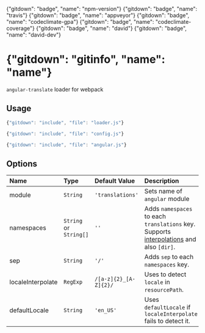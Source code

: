 {"gitdown": "badge", "name": "npm-version"}
{"gitdown": "badge", "name": "travis"}
{"gitdown": "badge", "name": "appveyor"}
{"gitdown": "badge", "name": "codeclimate-gpa"}
{"gitdown": "badge", "name": "codeclimate-coverage"}
{"gitdown": "badge", "name": "david"}
{"gitdown": "badge", "name": "david-dev"}

# {"gitdown": "gitinfo", "name": "name"}

`angular-translate` loader for webpack

## Usage

```javascript
{"gitdown": "include", "file": "loader.js"}
```

```javascript
{"gitdown": "include", "file": "config.js"}
```

```javascript
{"gitdown": "include", "file": "angular.js"}
```

## Options

| Name | Type | Default Value | Description |
|:------------------|:--------------------|:----------------------|:-----------------------------------------------------------|
| module | `String` | `'translations'` | Sets name of `angular` module |
| namespaces | `String` or `String[]` | `''` | Adds `namespaces` to each `translations` key. Supports [interpolations](https://github.com/webpack/loader-utils#interpolatename) and also `[dir]`. |
| sep | `String` | `'/'` | Adds `sep` to each `namespaces` key. |
| localeInterpolate | `RegExp` | `/[a-z]{2}_[A-Z]{2}/` | Uses to detect `locale` in `resourcePath`. |
| defaultLocale | `String` | `'en_US'` | Uses `defaultLocale` if `localeInterpolate` fails to detect it. |
